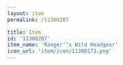 ```yaml
---
layout: item
permalink: /11300287

title: Item
id: '11300287'
item_name: 'Ranger''s Wild Headgear'
icon_url: 'item/icon/11300173.png'
---
```

